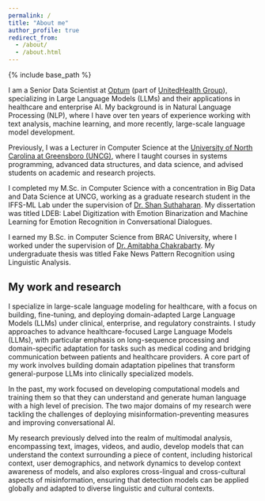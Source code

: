 ```yaml
---
permalink: /
title: "About me"
author_profile: true
redirect_from: 
  - /about/
  - /about.html
---
```


{% include base_path %}

I am a Senior Data Scientist at <a href = "https://www.optum.com/en/">Optum</a> (part of <a href = "https://www.unitedhealthgroup.com/">UnitedHealth Group</a>), specializing in Large Language Models (LLMs) and their applications in healthcare and enterprise AI. My background is in Natural Language Processing (NLP), where I have over ten years of experience working with text analysis, machine learning, and more recently, large-scale language model development.

Previously, I was a Lecturer in Computer Science at the <a href="https://compsci.uncg.edu/">University of North Carolina at Greensboro (UNCG)</a>, where I taught courses in systems programming, advanced data structures, and data science, and advised students on academic and research projects.

I completed my M.Sc. in Computer Science with a concentration in Big Data and Data Science at UNCG, working as a graduate research student in the IFFS-ML Lab under the supervision of <a href ="https://sites.google.com/uncg.edu/shan-suthaharan/home">Dr. Shan Suthaharan</a>. My dissertation was titled LDEB: Label Digitization with Emotion Binarization and Machine Learning for Emotion Recognition in Conversational Dialogues.

I earned my B.Sc. in Computer Science from BRAC University, where I worked under the supervision of <a href="https://cse.sds.bracu.ac.bd/faculty_profile/69/dr_amitabha_chakrabarty">Dr. Amitabha Chakrabarty</a>. My undergraduate thesis was titled Fake News Pattern Recognition using Linguistic Analysis.

## My work and research

I specialize in large-scale language modeling for healthcare, with a focus on building, fine-tuning, and deploying domain-adapted Large Language Models (LLMs) under clinical, enterprise, and regulatory constraints. I study approaches to advance healthcare-focused Large Language Models (LLMs), with particular emphasis on long-sequence processing and domain-specific adaptation for tasks such as medical coding and bridging communication between patients and healthcare providers. A core part of my work involves building domain adaptation pipelines that transform general-purpose LLMs into clinically specialized models.

In the past, my work focused on developing computational models and training them so that they can understand and generate human language with a high level of precision. The two major domains of my research were tackling the challenges of deploying misinformation-preventing measures and improving conversational AI. 

My research previously delved into the realm of multimodal analysis, encompassing text, images, videos, and audio, develop models that can understand the context surrounding a piece of content, including historical context, user demographics, and network dynamics to develop context awareness of models, and also explores cross-lingual and cross-cultural aspects of misinformation, ensuring that detection models can be applied globally and adapted to diverse linguistic and cultural contexts.



